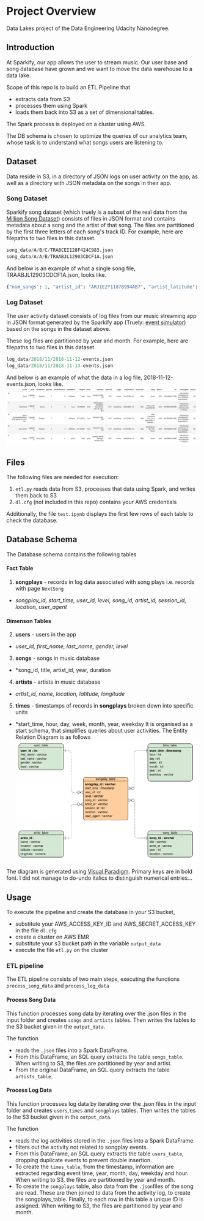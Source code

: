 # Project Overview

Data Lakes project of the Data Engineering Udacity Nanodegree.  

## Introduction

At Sparkify, our app allows the user to stream music. Our user base and song database have grown and we want to move the data warehouse to a data lake.

Scope of this repo is to build an ETL Pipeline that 
- extracts data from S3
- processes them using Spark
- loads them back into S3 as a set of dimensional tables.

The Spark process is deployed on a cluster using AWS.

The DB schema is chosen to optimize the queries of our analytics team, whose task is to understand what songs users are listening to. 

## Dataset
Data reside in S3, in a directory of JSON logs on user activity on the app, as well as a directory with JSON metadata on the songs in their app. 

### Song Dataset
Sparkify song dataset (which truely is a subset of the real data from the [Million Song Dataset](http://millionsongdataset.com/)) consists of files in JSON format and contains metadata about a song and the artist of that song. The files are partitioned by the first three letters of each song's track ID. For example, here are filepaths to two files in this dataset.
```python
song_data/A/B/C/TRABCEI128F424C983.json
song_data/A/A/B/TRAABJL12903CDCF1A.json
```
And below is an example of what a single song file, TRAABJL12903CDCF1A.json, looks like.
```python
{"num_songs": 1, "artist_id": "ARJIE2Y1187B994AB7", "artist_latitude": null, "artist_longitude": null, "artist_location": "", "artist_name": "Line Renaud", "song_id": "SOUPIRU12A6D4FA1E1", "title": "Der Kleine Dompfaff", "duration": 152.92036, "year": 0}
```
### Log Dataset
The user activity dataset consists of log files from our music streaming app in JSON format generated by the Sparkify app (Truely: [event simulator](https://github.com/Interana/eventsim)) based on the songs in the dataset above. 

These log files are partitioned by year and month. For example, here are filepaths to two files in this dataset.
```python
log_data/2018/11/2018-11-12-events.json
log_data/2018/11/2018-11-13-events.json
```
And below is an example of what the data in a log file, 2018-11-12-events.json, looks like.
![alt text](./log-data.png)

## Files 
The following files are needed for execution:
1. ```etl.py``` reads data from S3, processes that data using Spark, and writes them back to S3
2. ```dl.cfg``` (not included in this repo) contains your AWS credentials

Additionally, the file ```test.ipynb``` displays the first few rows of each table to check the database.

## Database Schema
The Database schema contains the following tables
#### Fact Table 
1. **songplays** - records in log data associated with song plays i.e. records with page ```NextSong```
* *songplay_id, start_time, user_id, level, song_id, artist_id, session_id, location, user_agent*
#### Dimenson Tables
2. **users** - users in the app 
* *user_id, first_name, last_name, gender, level*
3. **songs** - songs in music database
* *song_id, title, artist_id, year, duration
4. **artists** - artists in music database
* *artist_id, name, location, latitude, longitude*
5. **times** - timestamps of records in **songplays** broken down into specific units
* *start_time, hour, day, week, month, year, weekday
It is organised as a start schema, that simplifies queries about user activities. The Entity Relation Diagram is as follows
![alt text](./sparkify_schema_2.png)

The diagram is generated using [Visual Paradigm](https://online.visual-paradigm.com/diagrams/features/erd-tool/). Primary keys are in bold font. I did not manage to do-undo italics to distinguish numerical entries...

## Usage

To execute the pipeline and create the database in your S3 bucket, 
- substitute your AWS_ACCESS_KEY_ID and AWS_SECRET_ACCESS_KEY in the file ```dl.cfg```
- create a cluster on AWS EMR
- substitute your s3 bucket path in the variable ```output_data```
- execute the file ```etl.py``` on the cluster

### ETL pipeline
The ETL pipeline consists of two main steps, executing the functions ```process_song_data``` and ```process_log_data```

#### Process Song Data
This function processes song data by iterating over the .json files in the input folder and creates ```songs``` and ```artists``` tables. Then writes the tables to the S3 bucket given in the ```output_data```.

The function 
- reads the ```.json``` files into a Spark DataFrame. 
- From this DataFrame, an SQL query extracts the table ```songs_table```. When writing to S3, the files are partitioned by year and artist.
- From the original DataFrame, an SQL query extracts the table ```artists_table```.

#### Process Log Data
This function processes log data by iterating over the .json files in the input folder and creates ```users```,```times``` and ```songplays``` tables. Then writes the tables to the S3 bucket given in the ```output_data```.

The function 
- reads the log activities stored in the ```.json``` files into a Spark DataFrame. 
- filters out the activity not related to songplay events.
- From this DataFrame, an SQL query extracts the table ```users_table```, dropping duplicate events to prevent double insertion. 
- To create the ```times_table```, from the timestamp, information are estracted regarding event time, year, month, day, weekday and hour. When writing to S3, the files are partitioned by year and month.
- To create the ```songplays``` table, also data from the ```.json```files of the song are read. These are then joined to data from the activity log, to create the songplays_table. Finally, to each row in this table a unique ID is assigned. When writing to S3, the files are partitioned by year and month.
<!--
### Queries
Here's a query for checking on which day of the week a specific song, displayed by title, was played
```
SELECT  s.title, t.weekday 
FROM songplays AS sp JOIN songs AS s ON sp.song_id=s.song_id
                        JOIN times AS t ON sp.start_time=t.start_time
                        LIMIT 1
```
This should return 
| title         | weekday       |
| ------------- |:-------------:| 
| If I Ain't Got You|Monday              |-->
